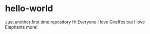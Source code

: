 # hello-world
Just another first time repository
Hi Everyone
I love Giraffes but I love Elephants more!

